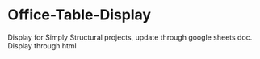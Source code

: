 # Office-Table-Display

Display for Simply Structural projects, update through google sheets doc. Display through html
